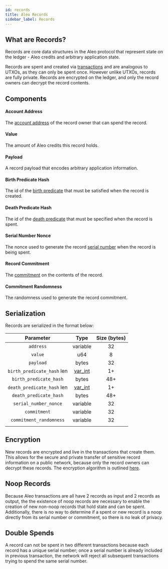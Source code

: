 ```yaml
---
id: records
title: Aleo Records
sidebar_label: Records
---
```


## What are Records?

Records are core data structures in the Aleo protocol that represent state on the ledger - Aleo credits and arbitrary application state.

Records are spent and created via [transactions](02_transactions.md) and are analogous to UTXOs, as they can only be spent once. However unlike UTXOs, records are fully private. 
Records are encrypted on the ledger, and only the record owners can decrypt the record contents.

## Components

#### Account Address

The [account address](00_account.md#address) of the record owner that can spend the record.

#### Value

The amount of Aleo credits this record holds.

#### Payload

A record payload that encodes arbitrary application information.

#### Birth Predicate Hash

The id of the [birth predicate](07_glossary.md#birth-predicate) that must be satisfied when the record is created.

#### Death Predicate Hash

The id of the [death predicate](07_glossary.md#death-predicate) that must be specified when the record is spent.

#### Serial Number Nonce

The nonce used to generate the record [serial number](07_glossary.md#record-serial-number) when the record is being spent.

#### Record Commitment

The [commitment](07_glossary.md#record-commitment) on the contents of the record.

#### Commitment Randomness

The randomness used to generate the record commitment.

## Serialization

Records are serialized in the format below:

|          Parameter          |                       Type                        | Size (bytes) |
|:---------------------------:|:-------------------------------------------------:|:------------:|
|          `address`          |                     variable                      |      32      |
|           `value`           |                        u64                        |       8      |
|          `payload`          |                       bytes                       |      32      |
| `birth_predicate_hash` len  | [var_int](07_glossary.md#variable-length-integer) |      1+      |
|    `birth_predicate_hash`   |                       bytes                       |      48+     |
| `death_predicate_hash` len  | [var_int](07_glossary.md#variable-length-integer) |      1+      |
|    `death_predicate_hash`   |                       bytes                       |      48+     |
|    `serial_number_nonce`    |                     variable                      |      32      |
|         `commitment`        |                     variable                      |      32      |
|   `commitment_randomness`   |                     variable                      |      32      |
|                             |                                                   |              |

## Encryption

New records are encrypted and live in the transactions that create them. 
This allows for the secure and private transfer of sensitive record information on a public network, 
because only the record owners can decrypt these records. The encryption algorithm is outlined [here]().

## Noop Records

Because Aleo transactions are all have 2 records as input and 2 records as output, the the existence of noop records are necessary to enable the creation of new non-noop records that hold state and can be spent.
Additionally, there is no way to determine if a spent or new record is a noop directly from its serial number or commitment, so there is no leak of privacy.

## Double Spends

A record can not be spent in two different transactions because each record has a unique serial number; once a serial number is already included in previous transaction, the network will reject all subsequent transactions trying to spend the same serial number. 